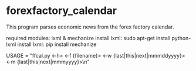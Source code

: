 # forexfactory_calendar

This program parses economic news from the forex factory calendar.

required modules: lxml & mechanize
install lxml: sudo apt-get install python-lxml
install lxml: pip install mechanize


USAGE = "ffcal.py <-h> <-f {filename}> <-w {last|this|next|mmmddyyyy}> <-m {last|this|next|mmmyyyy}>\n"
